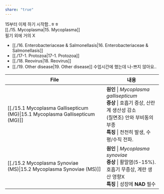 ```yaml
---
share: "true"
---
```


15부터 이제 하기 시작함..ㅎㅎ
<br>
[[./15. Mycoplasma|15. Mycoplasma]]
<br>
필기 외에 거의 X<br>
- [[./16. Enterobacteriaceae & Salmonellasis|16. Enterobacteriaceae & Salmonellasis]]
- [[./17-1. Protozoa|17-1. Protozoa]]
- [[./18. Reovirus|18. Reovirus]]
- [[./19. Other disease|19. Other disease]] 수업시간에 했는데 나-쁘지 않아요.. 

| File                                                                                                      | 내용                                                                                                                      |
| --------------------------------------------------------------------------------------------------------- | ----------------------------------------------------------------------------------------------------------------------- |
| [[./15.1 Mycoplasma Gallisepticum (MG)\|15.1 Mycoplasma Gallisepticum (MG)]] | **원인** \| *Mycoplasma gallisepticum*<br>**증상** \| 호흡기 증상, 산란계 생산성 감소<br>(칠면조) 안와 부비동의 부종<br>**특징** \| 천천히 발생, 수평/수직 전파. |
| [[./15.2 Mycoplasma Synoviae (MS)\|15.2 Mycoplasma Synoviae (MS)]]           | **원인** \| *Mycoplasma synoviae*<br>**증상** \| 활말염(5-15%).<br>호흡기 무증상, 계란 생산 영향X<br>**특징** \| 성장에 **NAD** 필수              |

